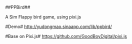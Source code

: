 ##PPBird##

A Sim Flappy bird game, using pixi.js

#Demo#
http://yudongmao.sinaapp.com/lib/ppbird/

#Base on Pixi.js#
https://github.com/GoodBoyDigital/pixi.js